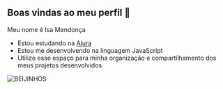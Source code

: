 ## Boas vindas ao meu perfil 🌠

Meu nome é Isa Mendonça
- Estou estudando na [Alura](https://www.alura.com.br)
- Estou me desenvolvendo na linguagem JavaScript
- Utilizo esse espaço para minha organização e
compartilhamento dos meus projetos desenvolvidos

![BEIJINHOS](https://media.tenor.com/mToCVE3WAEcAAAAM/kiss-mwuah.gif)
